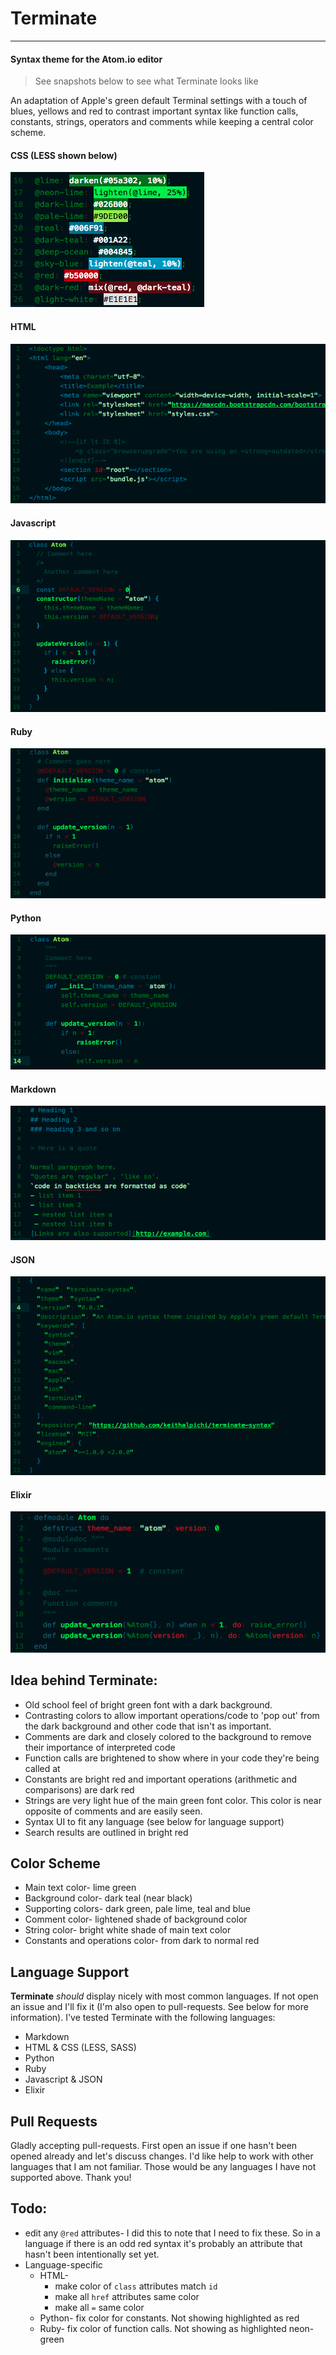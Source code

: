 # Terminate
---
#### Syntax theme for the Atom.io editor

> See snapshots below to see what Terminate looks like

An adaptation of Apple's green default Terminal settings with a touch of blues, yellows and red to contrast important syntax like function calls, constants, strings, operators and comments while keeping a central color scheme.

#### CSS (LESS shown below)
![LESS](images/LESS.png)
#### HTML
![HTML](images/HTML.png)
#### Javascript
![JS](images/JS.png)
#### Ruby
![ruby](images/ruby.png)
#### Python
![python](images/python.png)
#### Markdown
![MD](images/markdown.png)
#### JSON
![json](images/json.png)
#### Elixir
![elixir](images/elixir.png)

## Idea behind Terminate:
- Old school feel of bright green font with a dark background.
- Contrasting colors to allow important operations/code to 'pop out' from the dark background and other code that isn't as important.
 - Comments are dark and closely colored to the background to remove their importance of interpreted code
 - Function calls are brightened to show where in your code they're being called at
 - Constants are bright red and important operations (arithmetic and comparisons) are dark red
 - Strings are very light hue of the main green font color. This color is near opposite of comments and are easily seen.
- Syntax UI to fit any language (see below for language support)
- Search results are outlined in bright red

## Color Scheme
- Main text color- lime green
- Background color- dark teal (near black)
- Supporting colors- dark green, pale lime, teal and blue
- Comment color- lightened shade of background color
- String color- bright white shade of main text color
- Constants and operations color- from dark to normal red

## Language Support
**Terminate** *should* display nicely with most common languages. If not open an issue and I'll fix it (I'm also open to pull-requests. See below for more information). I've tested Terminate with the following languages:
- Markdown
- HTML &amp; CSS (LESS, SASS)
- Python
- Ruby
- Javascript &amp; JSON
- Elixir

## Pull Requests
Gladly accepting pull-requests. First open an issue if one hasn't been opened already and let's discuss changes. I'd like help to work with other languages that I am not familiar. Those would be any languages I have not supported above. Thank you!

## Todo:
- edit any `@red` attributes- I did this to note that I need to fix these. So in a language if there is an odd red syntax it's probably an attribute that hasn't been intentionally set yet.
- Language-specific
  - HTML-
    - make color of `class` attributes match `id`
    - make all `href` attributes same color
    - make all `=` same color
  - Python- fix color for constants. Not showing highlighted as red
  - Ruby- fix color of function calls. Not showing as highlighted neon-green

